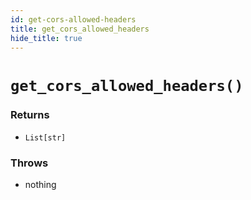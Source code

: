 ```yaml
---
id: get-cors-allowed-headers
title: get_cors_allowed_headers
hide_title: true
---
```


# `get_cors_allowed_headers()`

### Returns
- `List[str]`

### Throws
- nothing